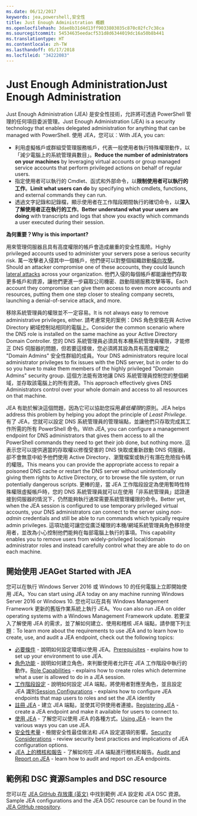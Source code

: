 ```yaml
---
ms.date: 06/12/2017
keywords: jea,powershell,安全性
title: Just Enough Administration 概觀
ms.openlocfilehash: 3dae8b31d4d13ff9033803035c870c02fc7c38ca
ms.sourcegitcommit: 54534635eedacf531d8d6344019dc16a50b8b441
ms.translationtype: HT
ms.contentlocale: zh-TW
ms.lasthandoff: 05/17/2018
ms.locfileid: "34222083"
---
```

# <a name="just-enough-administration"></a><span data-ttu-id="5bc20-103">Just Enough Administration</span><span class="sxs-lookup"><span data-stu-id="5bc20-103">Just Enough Administration</span></span>

<span data-ttu-id="5bc20-104">Just Enough Administration (JEA) 是安全性技術，允許將可透過 PowerShell 管理的任何項目委派管理。</span><span class="sxs-lookup"><span data-stu-id="5bc20-104">Just Enough Administration (JEA) is a security technology that enables delegated administration for anything that can be managed with PowerShell.</span></span>
<span data-ttu-id="5bc20-105">使用 JEA，您可以︰</span><span class="sxs-lookup"><span data-stu-id="5bc20-105">With JEA, you can:</span></span>

- <span data-ttu-id="5bc20-106">利用虛擬帳戶或群組受管理服務帳戶，代表一般使用者執行特殊權限動作，以「減少電腦上的系統管理員數目」。</span><span class="sxs-lookup"><span data-stu-id="5bc20-106">**Reduce the number of administrators on your machines** by leveraging virtual accounts or group managed service accounts that perform privileged actions on behalf of regular users.</span></span>
- <span data-ttu-id="5bc20-107">指定使用者可以執行的 Cmdlet、函式和外部命令，以**限制使用者可以執行的工作**。</span><span class="sxs-lookup"><span data-stu-id="5bc20-107">**Limit what users can do** by specifying which cmdlets, functions, and external commands they can run.</span></span>
- <span data-ttu-id="5bc20-108">透過文字記錄和記錄檔，顯示使用者在工作階段期間執行的確切命令，以**深入了解使用者正在執行的工作**。</span><span class="sxs-lookup"><span data-stu-id="5bc20-108">**Better understand what your users are doing** with transcripts and logs that show you exactly which commands a user executed during their session.</span></span>

<span data-ttu-id="5bc20-109">**為何重要？**</span><span class="sxs-lookup"><span data-stu-id="5bc20-109">**Why is this important?**</span></span>

<span data-ttu-id="5bc20-110">用來管理伺服器且具有高度權限的帳戶會造成嚴重的安全性風險。</span><span class="sxs-lookup"><span data-stu-id="5bc20-110">Highly privileged accounts used to administer your servers pose a serious security risk.</span></span>
<span data-ttu-id="5bc20-111">萬一攻擊者入侵其中一個帳戶，他們便可以對整個組織啟動[橫向攻擊](http://aka.ms/pth)。</span><span class="sxs-lookup"><span data-stu-id="5bc20-111">Should an attacker compromise one of these accounts, they could launch [lateral attacks](http://aka.ms/pth) across your organization.</span></span>
<span data-ttu-id="5bc20-112">他們入侵的每個帳戶都能讓他們存取更多帳戶和資源，讓他們更進一步竊取公司機密、啟動阻絕服務攻擊等等。</span><span class="sxs-lookup"><span data-stu-id="5bc20-112">Each account they compromise can give them access to even more accounts and resources, putting them one step closer to stealing company secrets, launching a denial-of-service attack, and more.</span></span>

<span data-ttu-id="5bc20-113">移除系統管理員的權限並不一定容易。</span><span class="sxs-lookup"><span data-stu-id="5bc20-113">It is not always easy to remove administrative privileges, either.</span></span>
<span data-ttu-id="5bc20-114">請考慮常見的案例：DNS 角色安裝在與 Active Directory 網域控制站相同的電腦上。</span><span class="sxs-lookup"><span data-stu-id="5bc20-114">Consider the common scenario where the DNS role is installed on the same machine as your Active Directory Domain Controller.</span></span>
<span data-ttu-id="5bc20-115">您的 DNS 系統管理員必須具有本機系統管理員權限，才能修正 DNS 伺服器的問題，但若要這樣做，您必須將其設為具有高度權限之 "Domain Admins" 安全性群組的成員。</span><span class="sxs-lookup"><span data-stu-id="5bc20-115">Your DNS administrators require local administrator privileges to fix issues with the DNS server, but in order to do so you have to make them members of the highly privileged "Domain Admins" security group.</span></span>
<span data-ttu-id="5bc20-116">這個方法能有效地讓 DNS 系統管理員控制您的整個網域，並存取該電腦上的所有資源。</span><span class="sxs-lookup"><span data-stu-id="5bc20-116">This approach effectively gives DNS Administrators control over your whole domain and access to all resources on that machine.</span></span>

<span data-ttu-id="5bc20-117">JEA 有助於解決這個問題，因為它可以協助您採用*最低權限*的原則。</span><span class="sxs-lookup"><span data-stu-id="5bc20-117">JEA helps address this problem by helping you adopt the principle of *Least Privilege*.</span></span>
<span data-ttu-id="5bc20-118">有了 JEA，您就可以設定 DNS 系統管理員的管理端點，並讓他們只存取完成其工作所需的所有 PowerShell 命令。</span><span class="sxs-lookup"><span data-stu-id="5bc20-118">With JEA, you can configure a management endpoint for DNS administrators that gives them access to all the PowerShell commands they need to get their job done, but nothing more.</span></span>
<span data-ttu-id="5bc20-119">這表示您可以提供適當的存取權以修復受害的 DNS 快取或重新啟動 DNS 伺服器，卻不會無意中給予他們使用 Active Directory、瀏覽檔案或執行有潛在危險指令碼的權限。</span><span class="sxs-lookup"><span data-stu-id="5bc20-119">This means you can provide the appropriate access to repair a poisoned DNS cache or restart the DNS server without unintentionally giving them rights to Active Directory, or to browse the file system, or run potentially dangerous scripts.</span></span>
<span data-ttu-id="5bc20-120">更棒的是，當 JEA 工作階段設定為使用暫時性特殊權限虛擬帳戶時，您的 DNS 系統管理員就可以在使用「非系統管理員」認證連接到伺服器的情況下，仍然能夠執行通常需要系統管理權限的命令。</span><span class="sxs-lookup"><span data-stu-id="5bc20-120">Better yet, when the JEA session is configured to use temporary privileged virtual accounts, your DNS administrators can connect to the server using *non-admin* credentials and still be able to run commands which typically require admin privileges.</span></span>
<span data-ttu-id="5bc20-121">這項功能可讓您從廣泛權限的本機/網域系統管理員角色移除使用者，並改為小心控制他們能夠在每部電腦上執行的事項。</span><span class="sxs-lookup"><span data-stu-id="5bc20-121">This capability enables you to remove users from widely-privileged local/domain administrator roles and instead carefully control what they are able to do on each machine.</span></span>

## <a name="get-started-with-jea"></a><span data-ttu-id="5bc20-122">開始使用 JEA</span><span class="sxs-lookup"><span data-stu-id="5bc20-122">Get Started with JEA</span></span>

<span data-ttu-id="5bc20-123">您可以在執行 Windows Server 2016 或 Windows 10 的任何電腦上立即開始使用 JEA。</span><span class="sxs-lookup"><span data-stu-id="5bc20-123">You can start using JEA today on any machine running Windows Server 2016 or Windows 10.</span></span>
<span data-ttu-id="5bc20-124">您也可以在具有 Windows Management Framework 更新的舊版作業系統上執行 JEA。</span><span class="sxs-lookup"><span data-stu-id="5bc20-124">You can also run JEA on older operating systems with a Windows Management Framework update.</span></span>
<span data-ttu-id="5bc20-125">若要深入了解使用 JEA 的需求，並了解如何建立、使用和稽核 JEA 端點，請參閱下列主題︰</span><span class="sxs-lookup"><span data-stu-id="5bc20-125">To learn more about the requirements to use JEA and to learn how to create, use, and audit a JEA endpoint, check out the following topics:</span></span>

- <span data-ttu-id="5bc20-126">[必要條件](prerequisites.md) - 說明如何設定環境以使用 JEA。</span><span class="sxs-lookup"><span data-stu-id="5bc20-126">[Prerequisites](prerequisites.md) - explains how to set up your environment to use JEA.</span></span>
- <span data-ttu-id="5bc20-127">[角色功能](role-capabilities.md) - 說明如何建立角色，來判斷使用者允許在 JEA 工作階段中執行的動作。</span><span class="sxs-lookup"><span data-stu-id="5bc20-127">[Role Capabilities](role-capabilities.md) - explains how to create roles which determine what a user is allowed to do in a JEA session.</span></span>
- <span data-ttu-id="5bc20-128">[工作階段設定](session-configurations.md) - 說明如何設定 JEA 端點，將使用者對應至角色，並且設定 JEA 識別</span><span class="sxs-lookup"><span data-stu-id="5bc20-128">[Session Configurations](session-configurations.md) - explains how to configure JEA endpoints that map users to roles and set the JEA identity</span></span>
- <span data-ttu-id="5bc20-129">[註冊 JEA](register-jea.md) - 建立 JEA 端點，並使其可供使用者連接。</span><span class="sxs-lookup"><span data-stu-id="5bc20-129">[Registering JEA](register-jea.md) - create a JEA endpoint and make it available for users to connect to.</span></span>
- <span data-ttu-id="5bc20-130">[使用 JEA](using-jea.md) - 了解您可以使用 JEA 的各種方式。</span><span class="sxs-lookup"><span data-stu-id="5bc20-130">[Using JEA](using-jea.md) - learn the various ways you can use JEA.</span></span>
- <span data-ttu-id="5bc20-131">[安全性考量](security-considerations.md) - 檢閱安全性最佳做法和 JEA 設定選項的影響。</span><span class="sxs-lookup"><span data-stu-id="5bc20-131">[Security Considerations](security-considerations.md) - review security best practices and implications of JEA configuration options.</span></span>
- <span data-ttu-id="5bc20-132">[JEA 上的稽核和報告](audit-and-report.md) - 了解如何在 JEA 端點進行稽核和報告。</span><span class="sxs-lookup"><span data-stu-id="5bc20-132">[Audit and Report on JEA](audit-and-report.md) - learn how to audit and report on JEA endpoints.</span></span>

## <a name="samples-and-dsc-resource"></a><span data-ttu-id="5bc20-133">範例和 DSC 資源</span><span class="sxs-lookup"><span data-stu-id="5bc20-133">Samples and DSC resource</span></span>

<span data-ttu-id="5bc20-134">您可以在 [JEA GitHub 存放庫 (英文)](https://github.com/PowerShell/JEA) 中找到範例 JEA 設定和 JEA DSC 資源。</span><span class="sxs-lookup"><span data-stu-id="5bc20-134">Sample JEA configurations and the JEA DSC resource can be found in the [JEA GitHub repository](https://github.com/PowerShell/JEA).</span></span>